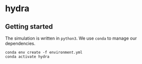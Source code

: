 # hydra
## Getting started
The simulation is written in `python3`. We use `conda` to manage our dependencies.
```
conda env create -f environment.yml
conda activate hydra
```
